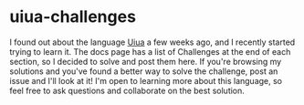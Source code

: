 # uiua-challenges
I found out about the language [Uiua](https://uiua.org) a few weeks ago, and I recently started trying to learn it. 
The docs page has a list of Challenges at the end of each section, so I decided to solve and post them here. 
If you're browsing my solutions and you've found a better way to solve the challenge, post an issue and I'll look at it! 
I'm open to learning more about this language, so feel free to ask questions and collaborate on the best solution. 
